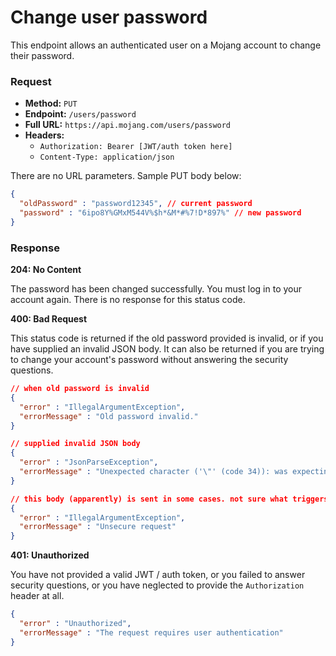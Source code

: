 # Change user password
This endpoint allows an authenticated user on a Mojang account to change their password.

### Request
- **Method:** `PUT`
- **Endpoint:** `/users/password`
- **Full URL:** `https://api.mojang.com/users/password`
- **Headers:**
    - `Authorization: Bearer [JWT/auth token here]`
    - `Content-Type: application/json`

There are no URL parameters. Sample PUT body below:

```json
{
  "oldPassword" : "password12345", // current password
  "password" : "6ipo8Y%GMxM544V%$h*&M*#%7!D*897%" // new password
}
```

### Response
**204: No Content**

The password has been changed successfully. You must log in to your account again. There is no response for this status code.

**400: Bad Request**

This status code is returned if the old password provided is invalid, or if you have supplied an invalid JSON body. It can also be returned if you are trying to change your account's password without answering the security questions.

```json
// when old password is invalid
{
  "error" : "IllegalArgumentException",
  "errorMessage" : "Old password invalid."
}

// supplied invalid JSON body
{
  "error" : "JsonParseException",
  "errorMessage" : "Unexpected character ('\"' (code 34)): was expecting comma to separate Object entries\n at [Source: (org.eclipse.jetty.server.HttpInputOverHTTP); line: 1, column: 29]"
}

// this body (apparently) is sent in some cases. not sure what triggers it.
{
  "error" : "IllegalArgumentException",
  "errorMessage" : "Unsecure request"
}
```

**401: Unauthorized**

You have not provided a valid JWT / auth token, or you failed to answer security questions, or you have neglected to provide the `Authorization` header at all.

```json
{
  "error" : "Unauthorized",
  "errorMessage" : "The request requires user authentication"
}
```
